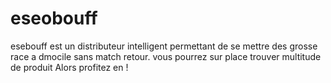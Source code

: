 # eseobouff
esebouff est un distributeur intelligent permettant de se mettre des grosse race a dmocile sans match retour.
vous pourrez sur place trouver multitude de produit
Alors profitez en !
